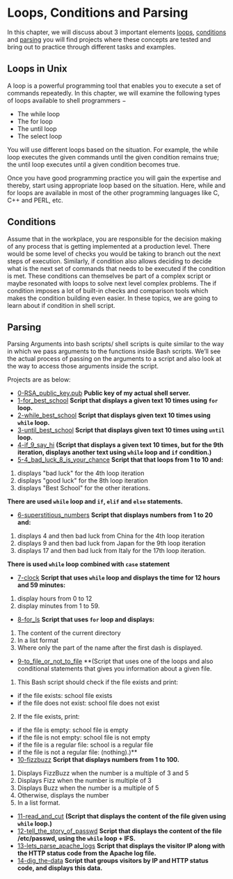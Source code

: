 # Loops, Conditions and Parsing
In this chapter, we will discuss about 3 important elements [loops](https://tldp.org/LDP/Bash-Beginners-Guide/html/sect_09_01.html), [conditions](https://acloudguru.com/blog/engineering/conditions-in-bash-scripting-if-statements) and [parsing](https://www.geeksforgeeks.org/how-to-pass-and-parse-linux-bash-script-arguments-and-parameters/) you will find projects where these concepts are tested and bring out to practice through different tasks and examples. 

## Loops in Unix
A loop is a powerful programming tool that enables you to execute a set of commands repeatedly. In this chapter, we will examine the following types of loops available to shell programmers −

- The while loop
- The for loop
- The until loop
- The select loop

You will use different loops based on the situation. For example, the while loop executes the given commands until the given condition remains true; the until loop executes until a given condition becomes true.

Once you have good programming practice you will gain the expertise and thereby, start using appropriate loop based on the situation. Here, while and for loops are available in most of the other programming languages like C, C++ and PERL, etc.

## Conditions
Assume that in the workplace, you are responsible for the decision making of any process that is getting implemented at a production level. There would be some level of checks you would be taking to branch out the next steps of execution. Similarly, if condition also allows deciding to decide what is the next set of commands that needs to be executed if the condition is met. These conditions can themselves be part of a complex script or maybe resonated with loops to solve next level complex problems. The if condition imposes a lot of built-in checks and comparison tools which makes the condition building even easier. In these topics, we are going to learn about if condition in shell script.

## Parsing
Parsing Arguments into bash scripts/ shell scripts is quite similar to the way in which we pass arguments to the functions inside Bash scripts. We’ll see the actual process of passing on the arguments to a script and also look at the way to access those arguments inside the script.

Projects are as below:
- [0-RSA_public_key.pub](https://github.com/eno007/shell/blob/main/loops_conditions_and_parsing/0-RSA_public_key.pub)
**Public key of my actual shell server.**
- [1-for_best_school](https://github.com/eno007/shell/blob/main/loops_conditions_and_parsing/1-for_best_school)
**Script that displays a given text 10 times using ``for`` loop.**
- [2-while_best_school](https://github.com/eno007/shell/blob/main/loops_conditions_and_parsing/2-while_best_school)
**Script that displays given text 10 times using `while` loop.**
- [3-until_best_school](https://github.com/eno007/shell/blob/main/loops_conditions_and_parsing/3-until_best_school)
**Script that displays given text 10 times using `until` loop.**
- [4-if_9_say_hi](https://github.com/eno007/shell/blob/main/loops_conditions_and_parsing/4-if_9_say_hi)
**(Script that displays a given text 10 times, but for the 9th iteration, displays another text using 
 `while` loop and `if` condition.)**
- [5-4_bad_luck_8_is_your_chance](https://github.com/eno007/shell/blob/main/loops_conditions_and_parsing/5-4_bad_luck_8_is_your_chance)
**Script that that loops from 1 to 10 and:**
1. displays "bad luck" for the 4th loop iteration
2. displays "good luck" for the 8th loop iteration
3. displays "Best School" for the other iterations.

**There are used `while` loop and `if`, `elif` and `else` statements.**
- [6-superstitious_numbers](https://github.com/eno007/shell/blob/main/loops_conditions_and_parsing/6-superstitious_numbers)
**Script that displays numbers from 1 to 20 and:**

1. displays 4 and then bad luck from China for the 4th loop iteration
2. displays 9 and then bad luck from Japan for the 9th loop iteration
3. displays 17 and then bad luck from Italy for the 17th loop iteration.

**There is used `while` loop combined with `case` statement**
- [7-clock](https://github.com/eno007/shell/blob/main/loops_conditions_and_parsing/7-clock)
**Script that uses `while` loop and displays the time for 12 hours and 59 minutes:**

1. display hours from 0 to 12
2. display minutes from 1 to 59.
- [8-for_ls](https://github.com/eno007/shell/blob/main/loops_conditions_and_parsing/8-for_ls)
**Script that uses `for` loop and displays:**

1. The content of the current directory
2. In a list format
3. Where only the part of the name after the first dash is displayed.
- [9-to_file_or_not_to_file](https://github.com/eno007/shell/blob/main/loops_conditions_and_parsing/9-to_file_or_not_to_file)
**(Script that uses one of the loops and also conditional statements that gives you information about a given file.

1. This Bash script should check if the file exists and print:
- if the file exists: school file exists
- if the file does not exist: school file does not exist
2. If the file exists, print:
 - if the file is empty: school file is empty
- if the file is not empty: school file is not empty
- if the file is a regular file: school is a regular file
- if the file is not a regular file: (nothing).)**
- [10-fizzbuzz](https://github.com/eno007/shell/blob/main/loops_conditions_and_parsing/10-fizzbuzz)
**Script that displays numbers from 1 to 100.**

1. Displays FizzBuzz when the number is a multiple of 3 and 5
2. Displays Fizz when the number is multiple of 3
3. Displays Buzz when the number is a multiple of 5
4. Otherwise, displays the number
5. In a list format.
- [11-read_and_cut](https://github.com/eno007/shell/blob/main/loops_conditions_and_parsing/11-read_and_cut)
**(Script that displays the content of the file given using `while` loop.)**
- [12-tell_the_story_of_passwd](https://github.com/eno007/shell/blob/main/loops_conditions_and_parsing/12-tell_the_story_of_passwd)
**Script that displays the content of the file /etc/passwd, using the `while` loop + IFS.**
- [13-lets_parse_apache_logs](https://github.com/eno007/shell/blob/main/loops_conditions_and_parsing/13-lets_parse_apache_logs)
**Script that displays the visitor IP along with the HTTP status code from the Apache log file.**
- [14-dig_the-data](https://github.com/eno007/shell/blob/main/loops_conditions_and_parsing/14-dig_the-data)
**Script that groups visitors by IP and HTTP status code, and displays this data.**
